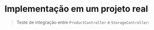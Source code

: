 # Implementação em um projeto real

> Teste de integração entre `ProductController` e `StorageController`:


